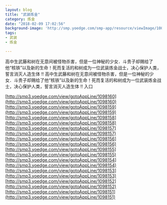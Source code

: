 ```yaml
---
layout: blog
title: "武装炼金"
category: 炼金
date: "2018-02-09 17:02:56"
background-image: 'http://smp.yoedge.com/smp-app/resource/viewImage/1003314appline.png'
tags:
- 武装
- 炼金

---
```

高中生武藤和树在无意间被怪物杀害，但是一位神秘的少女．斗贵子却赐给了他“核铁”以及新的生命！死而复活的和树成为一位武装炼金战士，决心保护人类，誓言消灭人造生体 !!
高中生武藤和树在无意间被怪物杀害，但是一位神秘的少女．斗贵子却赐给了他“核铁”以及新的生命！死而复活的和树成为一位武装炼金战士，决心保护人类，誓言消灭人造生体 !!
入口

[http://smp3.yoedge.com/view/gotoAppLine/1098160](http://smp3.yoedge.com/view/gotoAppLine/1098160)
[http://smp3.yoedge.com/view/gotoAppLine/1098159](http://smp3.yoedge.com/view/gotoAppLine/1098159)
[http://smp3.yoedge.com/view/gotoAppLine/1098158](http://smp3.yoedge.com/view/gotoAppLine/1098158)
[http://smp3.yoedge.com/view/gotoAppLine/1098157](http://smp3.yoedge.com/view/gotoAppLine/1098157)
[http://smp3.yoedge.com/view/gotoAppLine/1098156](http://smp3.yoedge.com/view/gotoAppLine/1098156)
[http://smp3.yoedge.com/view/gotoAppLine/1098155](http://smp3.yoedge.com/view/gotoAppLine/1098155)
[http://smp3.yoedge.com/view/gotoAppLine/1098154](http://smp3.yoedge.com/view/gotoAppLine/1098154)
[http://smp3.yoedge.com/view/gotoAppLine/1098153](http://smp3.yoedge.com/view/gotoAppLine/1098153)
[http://smp3.yoedge.com/view/gotoAppLine/1098152](http://smp3.yoedge.com/view/gotoAppLine/1098152)
[http://smp3.yoedge.com/view/gotoAppLine/1098151](http://smp3.yoedge.com/view/gotoAppLine/1098151)

        
